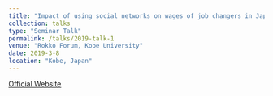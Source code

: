 ```yaml
---
title: "Impact of using social networks on wages of job changers in Japan"
collection: talks
type: "Seminar Talk"
permalink: /talks/2019-talk-1
venue: "Rokko Forum, Kobe University"
date: 2019-3-8
location: "Kobe, Japan"
---
```


[Official Website](http://www.econ.kobe-u.ac.jp/activity/seminar/rokko/en.rf2018.html)
